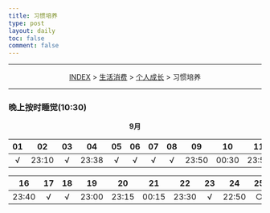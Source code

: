 ```yaml
---
title: 习惯培养
type: post
layout: daily
toc: false
comment: false
---
```

---
<span><center>[INDEX](/gknows/index) > [生活消费](/gknows/生活消费) > [个人成长](/gknows/个人成长) > 习惯培养</center></span>

---
### 晚上按时睡觉(10:30)

**<center>9月</center>**

| 01 | 02    | 03 | 04    | 05 | 06 | 07 | 08 | 09    | 10    | 11    | 12    | 13 | 14 | 15    |
|:--:|:-----:|:--:|:-----:|:--:|:--:|:--:|:--:|:-----:|:-----:|:-----:|:-----:|:--:|:--:|:-----:|
| √  | 23:10 | √  | 23:38 | √  | √  | √  | √  | 23:50 | 00:30 | 23:50 | 23:00 | √  | √  | 23:30 |

| 16    | 17 | 18 | 19    | 20    | 21    | 22    | 23 | 24    | 25 | 26 | 27 | 28 | 29 | 30 |
|:-----:|:--:|:--:|:-----:|:-----:|:-----:|:-----:|:--:|:-----:|:--:|:--:|:--:|:--:|:--:|:--:|
| 23:40 | √  | √  | 23:00 | 23:15 | 00:15 | 23:30 | √  | 22:50 | ○  | ○  | ○  | ○  | ○  | ○  |
